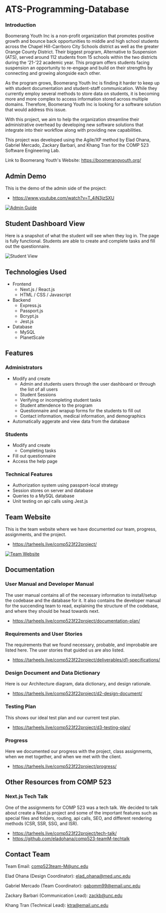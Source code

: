 # ATS-Programming-Database

### Introduction
Boomerang Youth Inc is a non-profit organization that promotes positive growth and bounce back opportunities to middle and high school students across the Chapel Hill-Carrboro City Schools district as well as the greater Orange County District. Their biggest program, Alternative to Suspension (ATS), served around 112 students from 15 schools within the two districts during the ’21-’22 academic year. This program offers students facing suspension an opportunity to re-engage and build on their strengths by connecting and growing alongside each other.

As the program grows, Boomerang Youth Inc is finding it harder to keep up with student documentation and student-staff communication. While they currently employ several methods to store data on students, it is becoming more and more complex to access information stored across multiple domains. Therefore, Boomerang Youth Inc is looking for a software solution that would address this issue.

With this project, we aim to help the organization streamline their administrative overhead by developing new software solutions that integrate into their workflow along with providing new capabilities.

This project was developed using the Agile/XP method by Elad Ohana, Gabriel Mercado, Zackary Barbari, and Khang Tran for the COMP 523 Software Engineering Lab.

Link to Boomerang Youth's Website: https://boomerangyouth.org/

## Admin Demo
This is the demo of the admin side of the project: 
- https://www.youtube.com/watch?v=T_4iN3jzSXU

[![Admin Guide](https://user-images.githubusercontent.com/54213302/206003459-084128d3-41b4-48d6-b6ab-157a4126a31b.png)](https://www.youtube.com/watch?v=T_4iN3jzSXU)

## Student Dashboard View
Here is a snapshot of what the student will see when they log in. The page is fully functional. Students are able to create and complete tasks and fill out the questionnaire.

![Student View](https://user-images.githubusercontent.com/54213302/206004650-8e9de2e3-9c90-400d-bea2-bbcc6d1b9ad7.png)

## Technologies Used
- Frontend
  - Next.js / React.js
  - HTML / CSS / Javascript
- Backend
  - Express.js
  - Passport.js
  - Bcrypt.js
  - Jest.js
- Database
  - MySQL
  - PlanetScale

## Features
### Administrators
- Modify and create 
  - Admin and students users through the user dashboard or through the list of all users
  - Student Sessions 
  - Verifying or incompleting student tasks
  - Student attendence to the program 
  - Questionnaire and wrapup forms for the students to fill out
  - Contact information, medical information, and demographics
- Automatically aggerate and view data from the database
### Students
- Modify and create 
  - Completing tasks
- Fill out questionnaire
- Access the help page
### Technical Features
- Authorization system using passport-local strategy
- Session stores on server and database
- Queries to a MySQL database
- Unit testing on api calls using Jest.js

## Team Website
This is the team website where we have documented our team, progress, assignments, and the project.
- https://tarheels.live/comp523f22project/

[![Team Website](https://user-images.githubusercontent.com/54213302/206006404-36d718c1-3fea-4b49-af08-fb19eb52615d.png)](https://tarheels.live/comp523f22project/)

## Documentation
### User Manual and Developer Manual
The user manual contains all of the necessary information to install/setup the codebase and the database for it. It also contains the developer manual for the succending team to read, explaining the structure of the codebase, and where they should be head towards next.
- https://tarheels.live/comp523f22project/documentation-plan/
### Requirements and User Stories
The requirements that we found necessary, probable, and improbable are listed here. The user stories that guided us are also listed.
- https://tarheels.live/comp523f22project/deliverables/d1-specifications/
### Design Document and Data Dictionary
Here is our Architecture diagram, data dictionary, and design rationale.
- https://tarheels.live/comp523f22project/d2-design-document/
### Testing Plan
This shows our ideal test plan and our current test plan.
- https://tarheels.live/comp523f22project/d3-testing-plan/
### Progress
Here we documented our progress with the project, class assignments, when we met together, and when we met with the client.
- https://tarheels.live/comp523f22project/progress/
## Other Resources from COMP 523
### Next.js Tech Talk
One of the assignments for COMP 523 was a tech talk. We decided to talk about create a Next.js project and some of the important features such as special files and folders, routing, api calls, SEO, and different rendering methods (CSR, SSR, SSG, and ISR).
- https://tarheels.live/comp523f22project/tech-talk/
- https://github.com/eladohana/comp523-teamM-techtalk

## Contact Team
Team Email: comp523team-M@unc.edu

Elad Ohana (Design Coordinator): elad_ohana@med.unc.edu

Gabriel Mercado (Team Coordinator): gabomm99@email.unc.edu

Zackary Barbari (Communication Lead): zackb@unc.edu

Khang Tran (Technical Lead): ktra@email.unc.edu
